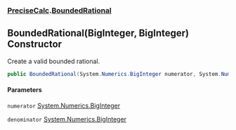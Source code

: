 ### [PreciseCalc](PreciseCalc.md 'PreciseCalc').[BoundedRational](PreciseCalc.BoundedRational.md 'PreciseCalc.BoundedRational')

## BoundedRational(BigInteger, BigInteger) Constructor

Create a valid bounded rational.

```csharp
public BoundedRational(System.Numerics.BigInteger numerator, System.Numerics.BigInteger denominator);
```
#### Parameters

<a name='PreciseCalc.BoundedRational.BoundedRational(System.Numerics.BigInteger,System.Numerics.BigInteger).numerator'></a>

`numerator` [System.Numerics.BigInteger](https://docs.microsoft.com/en-us/dotnet/api/System.Numerics.BigInteger 'System.Numerics.BigInteger')

<a name='PreciseCalc.BoundedRational.BoundedRational(System.Numerics.BigInteger,System.Numerics.BigInteger).denominator'></a>

`denominator` [System.Numerics.BigInteger](https://docs.microsoft.com/en-us/dotnet/api/System.Numerics.BigInteger 'System.Numerics.BigInteger')